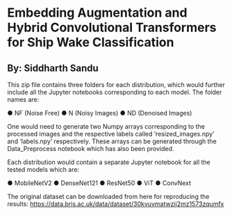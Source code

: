 # Embedding Augmentation and Hybrid Convolutional Transformers for Ship Wake Classification
## By: Siddharth Sandu
This zip file contains three folders for each distribution, which would further include all the Jupyter notebooks corresponding to each model. The folder names are:

●	NF (Noise Free)
●	N (Noisy Images)
●	ND (Denoised Images)

One would need to generate two Numpy arrays corresponding to the processed images and the respective labels called ‘resized_images.npy’ and ‘labels.npy’ respectively. These arrays can be generated through the Data_Preprocess notebook which has also been provided.

Each distribution would contain a separate Jupyter notebook for all the tested models which are:

●	MobileNetV2
●	DenseNet121
●	ResNet50
●	ViT
●	ConvNext

The original dataset can be downloaded from here for reproducing the results: https://data.bris.ac.uk/data/dataset/30kvuvmatwzij2mz1573zqumfx

